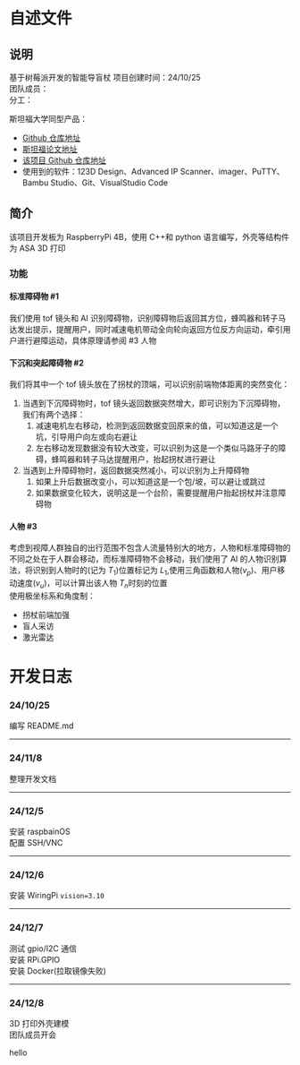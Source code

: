 # 自述文件

## 说明

基于树莓派开发的智能导盲杖
项目创建时间：24/10/25  
团队成员：  
分工：

斯坦福大学同型产品：

- [Github 仓库地址](https://github.com/pslade2/AugmentedCane/blob/main/README.md)
- [斯坦福论文地址](https://www.science.org/doi/10.1126/scirobotics.abg6594)
- [该项目 Github 仓库地址](https://github.com/404-d/smart-cane)
- 使用到的软件：123D Design、Advanced IP Scanner、imager、PuTTY、Bambu Studio、Git、VisualStudio Code

## 简介

该项目开发板为 RaspberryPi 4B，使用 C++和 python 语言编写，外壳等结构件为 ASA 3D 打印

### 功能

#### 标准障碍物 #1

我们使用 tof 镜头和 AI 识别障碍物，识别障碍物后返回其方位，蜂鸣器和转子马达发出提示，提醒用户，同时减速电机带动全向轮向返回方位反方向运动，牵引用户进行避障运动，具体原理请参阅 #3 人物

#### 下沉和突起障碍物 #2

我们将其中一个 tof 镜头放在了拐杖的顶端，可以识别前端物体距离的突然变化：

1. 当遇到下沉障碍物时，tof 镜头返回数据突然增大，即可识别为下沉障碍物，我们有两个选择：
   1. 减速电机左右移动，检测到返回数据变回原来的值，可以知道这是一个坑，引导用户向左或向右避让
   2. 左右移动发现数据没有较大改变，可以识别为这是一个类似马路牙子的障碍，蜂鸣器和转子马达提醒用户，抬起拐杖进行避让
2. 当遇到上升障碍物时，返回数据突然减小，可以识别为上升障碍物
   1. 如果上升后数据改变小，可以知道这是一个包/坡，可以避让或跳过
   2. 如果数据变化较大，说明这是一个台阶，需要提醒用户抬起拐杖并注意障碍物

#### 人物 #3

考虑到视障人群独自的出行范围不包含人流量特别大的地方，人物和标准障碍物的不同之处在于人群会移动，而标准障碍物不会移动，我们使用了 AI 的人物识别算法，将识别到人物时的(记为 $T_1$)位置标记为 $L_1$,使用三角函数和人物($v_p$)、用户移动速度($v_u$)，可以计算出该人物 $T_n$时刻的位置  
使用极坐标系和角度制：

- 拐杖前端加强
- 盲人采访
- 激光雷达

# 开发日志

### 24/10/25

编写 README.md

---

### 24/11/8

整理开发文档

---

### 24/12/5

安装 raspbainOS  
配置 SSH/VNC

---

### 24/12/6

安装 WiringPi `vision=3.10`

---

### 24/12/7

测试 gpio/I2C 通信  
安装 RPi.GPIO  
安装 Docker(拉取镜像失败)

---

### 24/12/8

3D 打印外壳建模  
团队成员开会

hello
